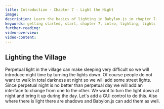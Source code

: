 ```yaml
---
title: Introduction - Chapter 7 - Light the Night
image: 
description: Learn the basics of lighting in Babylon.js in chapter 7.
keywords: getting started, start, chapter 7, intro, lighting, lights
further-reading:
video-overview:
video-content:
---
```


## Lighting the Village

Perpetual light in the village can make sleeping very difficult so we will introduce night time by turning the lights down. Of course people do not want to walk in total darkness at night so we will add some street lights. Since perpetual night is no better than perpetual day we will add an interface to change from one to the other. We want to turn the light down at night and bring it up during the day. Let's add a GUI control to do this.  Also where there is light there are shadows and Babylon.js can add them as well. 